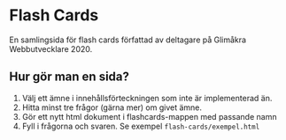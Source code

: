 # Flash Cards

En samlingsida för flash cards författad av deltagare på Glimåkra Webbutvecklare 2020.

## Hur gör man en sida?

1.  Välj ett ämne i innehållsförteckningen som inte är implementerad än.
2.  Hitta minst tre frågor (gärna mer) om givet ämne.
3.  Gör ett nytt html dokument i flashcards-mappen med passande namn
4.  Fyll i frågorna och svaren. Se exempel `flash-cards/exempel.html`
